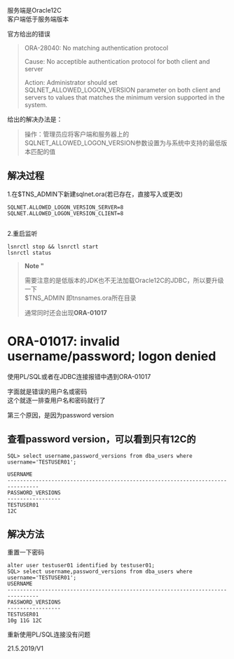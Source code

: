 
 服务端是Oracle12C  
 客户端低于服务端版本

 官方给出的错误

 
> ORA-28040: No matching authentication protocol  
>   
>  Cause: No acceptible authentication protocol for both client and server  
>   
>  Action: Administrator should set SQLNET_ALLOWED_LOGON_VERSION parameter on both client and servers to values that matches the minimum version supported in the system.
> 
>  
 给出的解决办法是：

 
> 操作：管理员应将客户端和服务器上的SQLNET_ALLOWED_LOGON_VERSION参数设置为与系统中支持的最低版本匹配的值
> 
>  
 
## []()解决过程

 1.在$TNS_ADMIN下新建sqlnet.ora(若已存在，直接写入或更改)

 
```
SQLNET.ALLOWED_LOGON_VERSION_SERVER=8
SQLNET.ALLOWED_LOGON_VERSION_CLIENT=8


```
 2.重启监听

 
```
lsnrctl stop && lsnrctl start
lsnrctl status

```
 
> **Note "**  
>   
>  需要注意的是低版本的JDK也不无法加载Oracle12C的JDBC，所以要升级一下  
>  $TNS_ADMIN 即tnsnames.ora所在目录  
>   
>  通常同时还会出现**ORA-01017**
> 
>  
 
# []()ORA-01017: invalid username/password; logon denied

 使用PL/SQL或者在JDBC连接报错中遇到ORA-01017

 字面就是错误的用户名或密码  
 这个就逐一排查用户名和密码就行了

 第三个原因，是因为password version

 
## []()查看password version，可以看到只有12C的

 
```
SQL> select username,password_versions from dba_users where username='TESTUSER01';

USERNAME
--------------------------------------------------------------------------------
PASSWORD_VERSIONS
-----------------
TESTUSER01
12C

```
 
## []()解决方法

 重置一下密码

 
```
alter user testuser01 identified by testuser01;
SQL> select username,password_versions from dba_users where username='TESTUSER01';
USERNAME
--------------------------------------------------------------------------------
PASSWORD_VERSIONS
-----------------
TESTUSER01
10g 11G 12C

```
 重新使用PL/SQL连接没有问题

 21.5.2019/V1

   
  